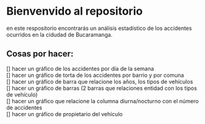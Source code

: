 # Bienvenvido al repositorio

en este respositorio encontrarás un análisis estadístico de los accídentes ocurridos en la cidudad de Bucaramanga.

## Cosas por hacer:

[] hacer un gráfico de los accidentes por día de la semana <br>
[] hacer un gráfico de torta de los accidentes por barrio y por comuna <br>
[] hacer un gráfico de barra que relacione los años, los tipos de vehículos <br>
[] hacer un gráfico de barras (2 barras que relaciones entidad con los tipos de vehículo) <br>
[] hacer un gráfico que relacione la columna diurna/nocturno con el número de accidentes <br>
[] hacer un gráfico de propietario del vehículo <br>